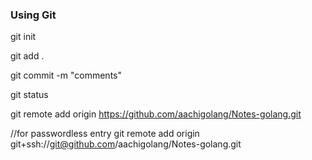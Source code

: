 ### Using Git

git init

git add .

git commit -m "comments"

git status


git remote add origin https://github.com/aachigolang/Notes-golang.git

//for passwordless entry
git remote add origin git+ssh://git@github.com/aachigolang/Notes-golang.git